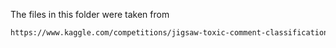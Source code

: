 The files in this folder were taken from 
   ```bash
https://www.kaggle.com/competitions/jigsaw-toxic-comment-classification-challenge
